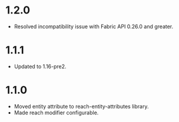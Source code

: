 # 1.2.0

- Resolved incompatibility issue with Fabric API 0.26.0 and greater.

# 1.1.1

- Updated to 1.16-pre2.

# 1.1.0

- Moved entity attribute to reach-entity-attributes library.
- Made reach modifier configurable.
